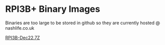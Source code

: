 
<H1>RPI3B+ Binary Images</H1>

Binaries are too large to be stored in github so they are currently hosted @ nashlife.co.uk

<a href="http://nashlife.co.uk/tower/rpi3b-Dec22.7z">RPI3B-Dec22.7Z</a>
